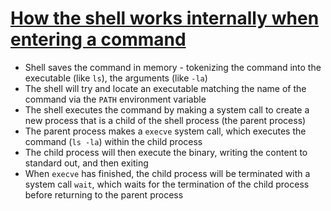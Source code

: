 # [How the shell works internally when entering a command](https://medium.com/@muxanz/how-the-shell-works-internally-when-entering-a-command-42f08458870)

* Shell saves the command in memory - tokenizing the command into the executable (like `ls`), the arguments (like `-la`)
* The shell will try and locate an executable matching the name of the command via the `PATH` environment variable
* The shell executes the command by making a system call to create a new process that is a child of the shell process (the parent process)
* The parent process makes a `execve` system call, which executes the command (`ls -la`) within the child process
* The child process will then execute the binary, writing the content to standard out, and then exiting
* When `execve` has finished, the child process will be terminated with a system call `wait`, which waits for the termination of the child process before returning to the parent process

